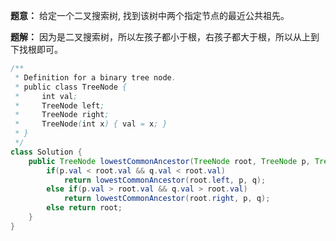 **题意：** 给定一个二叉搜索树, 找到该树中两个指定节点的最近公共祖先。

**题解：** 因为是二叉搜索树，所以左孩子都小于根，右孩子都大于根，所以从上到下找根即可。

```java
/**
 * Definition for a binary tree node.
 * public class TreeNode {
 *     int val;
 *     TreeNode left;
 *     TreeNode right;
 *     TreeNode(int x) { val = x; }
 * }
 */
class Solution {
    public TreeNode lowestCommonAncestor(TreeNode root, TreeNode p, TreeNode q) {
        if(p.val < root.val && q.val < root.val)
            return lowestCommonAncestor(root.left, p, q);
        else if(p.val > root.val && q.val > root.val)
            return lowestCommonAncestor(root.right, p, q);
        else return root;
    }
}
```